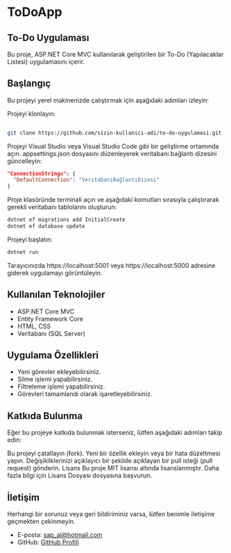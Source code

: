 # ToDoApp

## To-Do Uygulaması
Bu proje, ASP.NET Core MVC kullanılarak geliştirilen bir To-Do (Yapılacaklar Listesi) uygulamasını içerir.

## Başlangıç
Bu projeyi yerel makinenizde çalıştırmak için aşağıdaki adımları izleyin:

Projeyi klonlayın:
```bash
 
git clone https://github.com/sizin-kullanici-adi/to-do-uygulamasi.git
```

Projeyi Visual Studio veya Visual Studio Code gibi bir geliştirme ortamında açın.
appsettings.json dosyasını düzenleyerek veritabanı bağlantı dizesini güncelleyin:

```json
"ConnectionStrings": {
  "DefaultConnection": "VeritabanıBağlantıDizesi"
}
```

Proje klasöründe terminali açın ve aşağıdaki komutları sırasıyla çalıştırarak gerekli veritabanı tablolarını oluşturun:
```bash
dotnet ef migrations add InitialCreate
dotnet ef database update
```

Projeyi başlatın:

```bash
dotnet run
```


Tarayıcınızda https://localhost:5001 veya https://localhost:5000 adresine giderek uygulamayı görüntüleyin.

## Kullanılan Teknolojiler
- ASP.NET Core MVC
- Entity Framework Core
- HTML, CSS
- Veritabanı (SQL Server)

## Uygulama Özellikleri
- Yeni görevler ekleyebilirsiniz.
- Silme işlemi yapabilirsiniz.
- Filtreleme işlemi yapabilirsiniz.
- Görevleri tamamlandı olarak işaretleyebilirsiniz.

## Katkıda Bulunma
Eğer bu projeye katkıda bulunmak isterseniz, lütfen aşağıdaki adımları takip edin:

Bu projeyi çatallayın (fork).
Yeni bir özellik ekleyin veya bir hata düzeltmesi yapın.
Değişikliklerinizi açıklayıcı bir şekilde açıklayan bir pull isteği (pull request) gönderin.
Lisans
Bu proje MIT lisansı altında lisanslanmıştır. Daha fazla bilgi için Lisans Dosyası dosyasına başvurun.

## İletişim
Herhangi bir sorunuz veya geri bildiriminiz varsa, lütfen benimle iletişime geçmekten çekinmeyin.

- E-posta: [sap_al@hotmail.com](mailto:sap_al@hotmail.com)
- GitHub: [GitHub Profili](https://github.com/SeniourMarquies)









